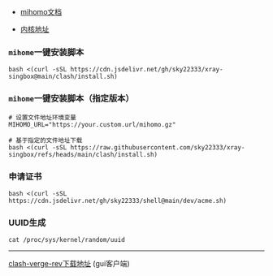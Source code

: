 - [mihomo文档](https://wiki.metacubex.one/config/)




- [内核地址](https://github.com/MetaCubeX/mihomo/releases)




### `mihome`一键安装脚本
```
bash <(curl -sSL https://cdn.jsdelivr.net/gh/sky22333/xray-singbox@main/clash/install.sh)
```

### `mihome`一键安装脚本（指定版本）
```
# 设置文件地址环境变量
MIHOMO_URL="https://your.custom.url/mihomo.gz"

# 基于指定的文件地址下载
bash <(curl -sSL https://raw.githubusercontent.com/sky22333/xray-singbox/refs/heads/main/clash/install.sh)
```

### 申请证书
```
bash <(curl -sSL https://cdn.jsdelivr.net/gh/sky22333/shell@main/dev/acme.sh)
```

### UUID生成
```
cat /proc/sys/kernel/random/uuid
```

---

[clash-verge-rev下载地址](https://github.com/clash-verge-rev/clash-verge-rev/releases) (gui客户端)
